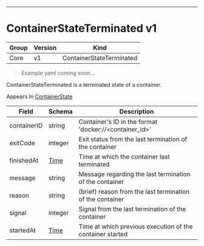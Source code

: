 

-----------
# ContainerStateTerminated v1

Group        | Version     | Kind
------------ | ---------- | -----------
Core | v1 | ContainerStateTerminated







> Example yaml coming soon...


ContainerStateTerminated is a terminated state of a container.

<aside class="notice">
Appears In <a href="#containerstate-v1">ContainerState</a> </aside>

Field        | Schema     | Description
------------ | ---------- | -----------
containerID | string | Container's ID in the format 'docker://<container_id>'
exitCode | integer | Exit status from the last termination of the container
finishedAt | [Time](#time-unversioned) | Time at which the container last terminated
message | string | Message regarding the last termination of the container
reason | string | (brief) reason from the last termination of the container
signal | integer | Signal from the last termination of the container
startedAt | [Time](#time-unversioned) | Time at which previous execution of the container started






